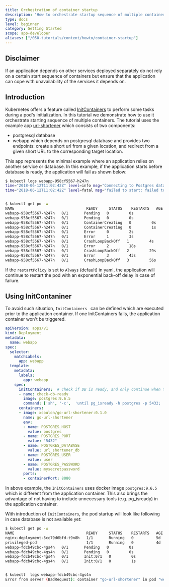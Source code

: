 ```yaml
---
title: Orchestration of container startup
description: "How to orchestrate startup sequence of multiple containers"
type: docs
level: beginner
category: Getting Started
scope: app-developer
aliases: ["/050-tutorials/content/howto/container-startup"]
---
```


## Disclaimer

If an application depends on other services deployed separately do not rely on a certain start sequence of containers 
but ensure that the application can cope with unavailability of the services it depends on.


## Introduction
Kubernetes offers a feature called [InitContainers](https://kubernetes.io/docs/concepts/workloads/pods/init-containers/) to perform some tasks during a pod's initialization.
In this tutorial we demonstrate how to use it orchestrate starting sequence of multiple containers.  The tutorial uses the example app  [url-shortener](https://medium.com/@xcoulon/deploying-your-first-web-app-on-minikube-6e98d2884b3a) which consists of two components:

- postgresql database
- webapp which depends on postgresql database and provides two endpoints: create a short url from a given location, and redirect  from a given short URL to the corresponding target location.

This app represents the minimal example where an application relies on another service or database.  In this example, if the application starts before database is ready, the application will fail as shown below:

```bash
$ kubectl logs webapp-958cf5567-h247n
time="2018-06-12T11:02:42Z" level=info msg="Connecting to Postgres database using: host=`postgres:5432` dbname=`url_shortener_db` username=`user`\n"
time="2018-06-12T11:02:42Z" level=fatal msg="failed to start: failed to open connection to database: dial tcp: lookup postgres on 100.64.0.10:53: no such host\n"


$ kubectl get po -w
NAME                                READY     STATUS    RESTARTS   AGE
webapp-958cf5567-h247n   0/1       Pending   0         0s
webapp-958cf5567-h247n   0/1       Pending   0         0s
webapp-958cf5567-h247n   0/1       ContainerCreating   0         0s
webapp-958cf5567-h247n   0/1       ContainerCreating   0         1s
webapp-958cf5567-h247n   0/1       Error     0         2s
webapp-958cf5567-h247n   0/1       Error     1         3s
webapp-958cf5567-h247n   0/1       CrashLoopBackOff   1         4s
webapp-958cf5567-h247n   0/1       Error     2         18s
webapp-958cf5567-h247n   0/1       CrashLoopBackOff   2         29s
webapp-958cf5567-h247n   0/1       Error     3         43s
webapp-958cf5567-h247n   0/1       CrashLoopBackOff   3         56s

```

If the `restartPolicy` is set to `Always` (default) in yaml, the application will continue to restart the pod with an exponential back-off delay in case of failure.

## Using InitContaniner
To avoid such situation, `InitContainers ` can be defined which are executed prior to the application container.  If one InitContainers fails, the application container won't be triggered.

```yaml
apiVersion: apps/v1
kind: Deployment
metadata:
  name: webapp
spec:
  selector:
    matchLabels:
      app: webapp
  template:
    metadata:
      labels:
        app: webapp
    spec:
      initContainers:  # check if DB is ready, and only continue when true
      - name: check-db-ready
        image: postgres:9.6.5
        command: ['sh', '-c',  'until pg_isready -h postgres -p 5432;  do echo waiting for database; sleep 2; done;']
      containers:
      - image: xcoulon/go-url-shortener:0.1.0
        name: go-url-shortener
        env:
        - name: POSTGRES_HOST
          value: postgres
        - name: POSTGRES_PORT
          value: "5432"
        - name: POSTGRES_DATABASE
          value: url_shortener_db
        - name: POSTGRES_USER
          value: user
        - name: POSTGRES_PASSWORD
          value: mysecretpassword
        ports:
        - containerPort: 8080
```

In above example, the `InitContainers` uses docker image `postgres:9.6.5` which is different from the application container.
This also brings the advantage of not having to include unnecessary tools (e.g. pg_isready) in the application container.

With introduction of `InitContainers`, the pod startup will look like following in case database is not available yet:

```bash
$ kubectl get po -w
NAME                                READY     STATUS    RESTARTS   AGE
nginx-deployment-5cc79d6bfd-t9n8h   1/1       Running   0          5d
privileged-pod                      1/1       Running   0          4d
webapp-fdcb49cbc-4gs4n   0/1       Pending   0         0s
webapp-fdcb49cbc-4gs4n   0/1       Pending   0         0s
webapp-fdcb49cbc-4gs4n   0/1       Init:0/1   0         0s
webapp-fdcb49cbc-4gs4n   0/1       Init:0/1   0         1s


$ kubectl  logs webapp-fdcb49cbc-4gs4n
Error from server (BadRequest): container "go-url-shortener" in pod "webapp-fdcb49cbc-4gs4n" is waiting to start: PodInitializing
```
